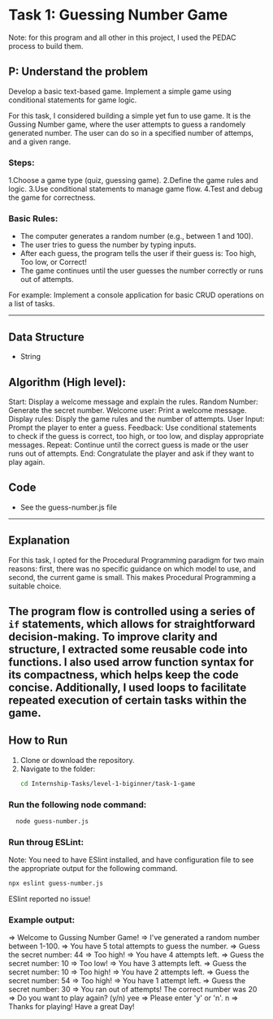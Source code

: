# Task 1: Guessing Number Game

Note: for this program and all other in this project, I used the PEDAC process to build them. 

## P: Understand the problem
Develop a basic text-based game.
Implement a simple game using conditional statements for game logic.

For this task, I considered building a simple yet fun to use game. It is the Gussing Number game, where the user attempts to guess a randomely generated number. The user can do so in a specified number of attemps, and a given range.

### Steps:

1.Choose a game type (quiz, guessing game).
2.Define the game rules and logic.
3.Use conditional statements to manage game flow.
4.Test and debug the game for correctness.

### Basic Rules:
- The computer generates a random number (e.g., between 1 and 100).
- The user tries to guess the number by typing inputs.
- After each guess, the program tells the user if their guess is:
  Too high,
  Too low, or
  Correct!
- The game continues until the user guesses the number correctly or runs out of attempts.

For example:
Implement a console application for basic CRUD operations on a list of tasks.

---

## Data Structure
- String

## Algorithm (High level):
Start: Display a welcome message and explain the rules.
Random Number: Generate the secret number.
Welcome user: Print a welcome message.
Display rules: Disply the game rules and the number of attempts. 
User Input: Prompt the player to enter a guess.
Feedback: Use conditional statements to check if the guess is correct, too high, or too low, and display appropriate messages.
Repeat: Continue until the correct guess is made or the user runs out of attempts.
End: Congratulate the player and ask if they want to play again.

## Code
- See the guess-number.js file
---
## Explanation
For this task, I opted for the Procedural Programming paradigm for two main reasons: first, there was no specific guidance on which model to use, and second, the current game is small. This makes Procedural Programming a suitable choice.

The program flow is controlled using a series of `if` statements, which allows for straightforward decision-making. To improve clarity and structure, I extracted some reusable code into functions. I also used arrow function syntax for its compactness, which helps keep the code concise. Additionally, I used loops to facilitate repeated execution of certain tasks within the game.
---
## How to Run
1. Clone or download the repository.
2. Navigate to the folder:  
   ```bash
   cd Internship-Tasks/level-1-biginner/task-1-game

### Run the following node command:
```bash
  node guess-number.js
```

### Run throug ESLint:
Note: You need to have ESlint installed, and have configuration file to see the appropriate output for the following command.
```bash
npx eslint guess-number.js
```
ESlint reported no issue!

### Example output:
=> Welcome to Gussing Number Game!
=> I've generated a random number between 1-100.
=> You have 5 total attempts to guess the number.
=> Guess the secret number:
44
=> Too high!
=> You have 4 attempts left.
=> Guess the secret number:
10
=> Too low!
=> You have 3 attempts left.
=> Guess the secret number:
10
=> Too high!
=> You have 2 attempts left.
=> Guess the secret number:
54
=> Too high!
=> You have 1 attempt left.
=> Guess the secret number:
30
=> You ran out of attempts! The correct number was 20
=> Do you want to play again? (y/n)
yee
=> Please enter 'y' or 'n'.
n
=> Thanks for playing! Have a great Day!
